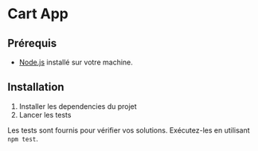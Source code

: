 # Cart App

## Prérequis

- [Node.js](https://nodejs.org/) installé sur votre machine.

## Installation

1. Installer les dependencies du projet
3. Lancer les tests

Les tests sont fournis pour vérifier vos solutions. Exécutez-les en utilisant `npm test`.

